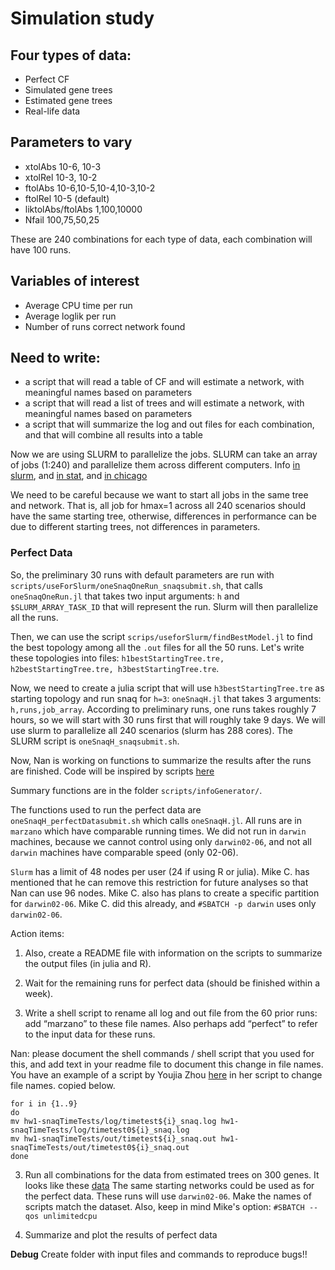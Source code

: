 # Simulation study

## Four types of data:

- Perfect CF
- Simulated gene trees
- Estimated gene trees
- Real-life data


## Parameters to vary

- xtolAbs 10-6, 10-3
- xtolRel 10-3, 10-2
- ftolAbs 10-6,10-5,10-4,10-3,10-2
- ftolRel 10-5 (default)
- liktolAbs/ftolAbs 1,100,10000
- Nfail 100,75,50,25

These are 240 combinations for each type of data, each combination will have 100 runs.


## Variables of interest

- Average CPU time per run
- Average loglik per run
- Number of runs correct network found


## Need to write:

- a script that will read a table of CF and will estimate a network, with meaningful names based on parameters
- a script that will read a list of trees and will estimate a network, with meaningful names based on parameters
- a script that will summarize the log and out files for each combination, and that will combine all results into a table


Now we are using SLURM to parallelize the jobs. SLURM can take an array of jobs (1:240) and parallelize them across different computers.
Info [in slurm](http://slurm.schedmd.com/job_array.html), and [in stat](http://www.stat.wisc.edu/services/hpc-cluster),
and [in chicago](https://rcc.uchicago.edu/docs/running-jobs/array/index.html)

We need to be careful because we want to start all jobs in the same tree and network. That is, all job for hmax=1 across all 240 scenarios should have the same starting tree, otherwise, differences in performance can be due to different starting trees, not differences in parameters.

### Perfect Data

So, the preliminary 30 runs with default parameters are run with `scripts/useForSlurm/oneSnaqOneRun_snaqsubmit.sh`, that calls
`oneSnaqOneRun.jl` that takes two input arguments: `h` and `$SLURM_ARRAY_TASK_ID` that will represent the run.
Slurm will then parallelize all the runs.

Then, we can use the script `scrips/useforSlurm/findBestModel.jl` to find the best topology among all the `.out` files for all
the 50 runs. Let's write these topologies into files: `h1bestStartingTree.tre, h2bestStartingTree.tre, h3bestStartingTree.tre`.

Now, we need to create a julia script that will use `h3bestStartingTree.tre` as starting topology and run snaq for `h=3`: `oneSnaqH.jl` that takes 3 arguments: `h,runs,job_array`.
According to preliminary runs, one runs takes roughly 7 hours, so we will start with 30 runs first that will roughly take 9 days.
We will use slurm to parallelize all 240 scenarios (slurm has 288 cores). The SLURM script is `oneSnaqH_snaqsubmit.sh`.

Now, Nan is working on functions to summarize the results after the runs are finished. Code will be inspired by scripts [here](https://github.com/zhou325/stat679work/tree/master/hw1)

Summary functions are in the folder `scripts/infoGenerator/`.

The functions used to run the perfect data are `oneSnaqH_perfectDatasubmit.sh` which calls `oneSnaqH.jl`. All runs are in `marzano` which have comparable running times.
We did not run in `darwin` machines, because we cannot control using only `darwin02-06`, and not all `darwin` machines have comparable speed (only 02-06).

`Slurm` has a limit of 48 nodes per user (24 if using R or julia). Mike C. has mentioned that he can remove this restriction for future analyses so that Nan can use 96 nodes. Mike C. also has plans to create a specific partition for `darwin02-06`. Mike C. did this already, and `#SBATCH -p darwin` uses only `darwin02-06`.

Action items:

1. Also, create a README file with information on the scripts to summarize the output files (in julia and R).

2. Wait for the remaining runs for perfect data (should be finished within a week).

1. Write a shell script to rename all log and out file from the 60 prior runs: add “marzano” to these file names. Also perhaps add “perfect” to refer to the input data for these runs.

Nan: please document the shell commands / shell script that you used for this, and add text in your readme file to document this change in file names. You have an example of a script by Youjia Zhou [here](https://github.com/zhou325/stat679work/tree/master/hw1)
in her script to change file names. copied below.

```shell
for i in {1..9}
do
mv hw1-snaqTimeTests/log/timetest${i}_snaq.log hw1-snaqTimeTests/log/timetest0${i}_snaq.log
mv hw1-snaqTimeTests/out/timetest${i}_snaq.out hw1-snaqTimeTests/out/timetest0${i}_snaq.out
done
```

3. Run all combinations for the data from estimated trees on 300 genes. It looks like these [data](https://github.com/frupaul/Test-for-SNAQ-by-Reduced-Data-Sample/blob/master/data/est300GeneTrees_n15/1_seqgen.CFs.csv)
The same starting networks could be used as for the perfect data. These runs will use `darwin02-06`. Make the names of scripts match the dataset.
Also, keep in mind Mike's option:
`#SBATCH --qos unlimitedcpu`

4. Summarize and plot the results of perfect data

**Debug** Create folder with input files and commands to reproduce bugs!!
